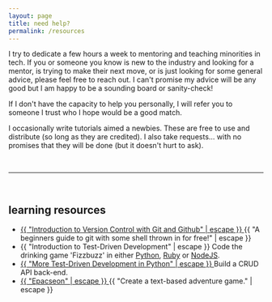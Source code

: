 ```yaml
---
layout: page
title: need help?
permalink: /resources
---
```


I try to dedicate a few hours a week to mentoring and teaching minorities in tech.
If you or someone you know is new to the industry and looking for a mentor, is trying to make their next move, or is
just looking for some general advice, please feel free to reach out. I can't promise my advice
will be any good but I am happy to be a sounding board or sanity-check!

If I don't have the capacity to help you personally, I will refer you to someone I trust who I hope
would be a good match.

I occasionally write tutorials aimed a newbies. These are free to use and distribute (so long
as they are credited). I also take requests... with no promises that they will be done (but it doesn't
hurt to ask).

&nbsp;

----------------------------------

&nbsp;

## learning resources

<div class="home">
  <ul class="post-list">
    <li>
        <a class="post-link" href="/resources/tutorials/git">
          {{ "Introduction to Version Control with Git and Github" | escape }}
        </a>
      <span class="post-meta">{{ "A beginners guide to git with some shell thrown in for free!" | escape }}</span>
    </li>
    <li>
        <span class="post-link">
          {{ "Introduction to Test-Driven Development" | escape }}
        </span>
      <span class="post-meta">
      Code the drinking game 'Fizzbuzz' in either <a href="/resources/tutorials/fizzbuzz-py">Python</a>, <a href="/resources/tutorials/fizzbuzz-rb">Ruby</a> or <a href="/resources/tutorials/fizzbuzz-js">NodeJS</a>.
      </span>
    </li>
    <li>
        <a class="post-link" href="/resources/tutorials/crud-py">
          {{ "More Test-Driven Development in Python" | escape }}
        </a>
      <span class="post-meta">
      Build a CRUD API back-end.
      </span>
    </li>
    <li>
        <a class="post-link" href="https://github.com/Callisto13/epacseon">
          {{ "Epacseon" | escape }}
        </a>
      <span class="post-meta">{{ "Create a text-based adventure game." | escape }}</span>
    </li>
  </ul>
</div>

